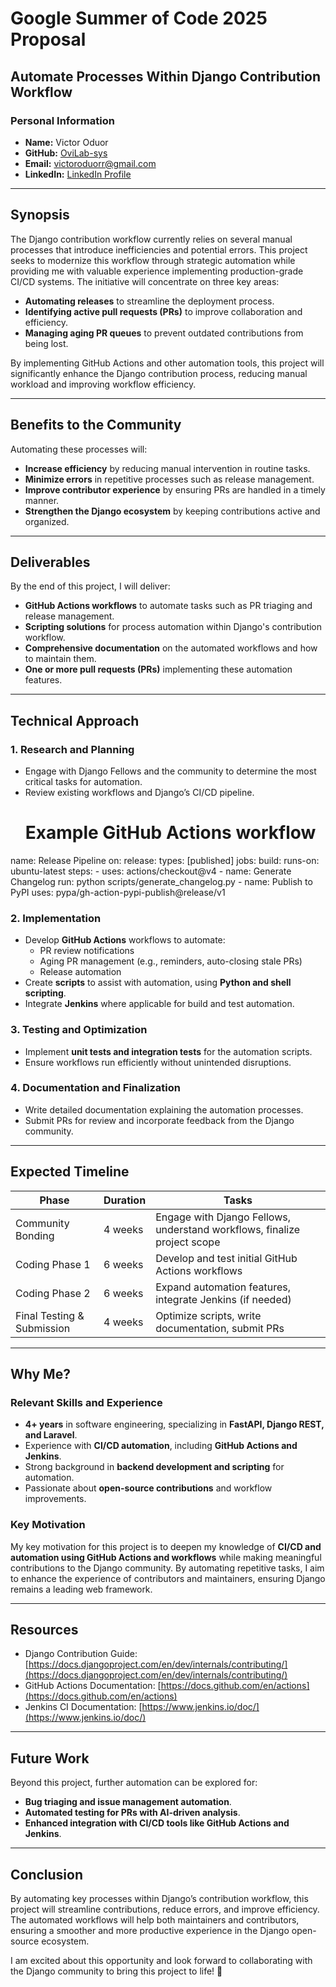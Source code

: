 # **Google Summer of Code 2025 Proposal**

## **Automate Processes Within Django Contribution Workflow**

### **Personal Information**
- **Name:** Victor Oduor
- **GitHub:** [OviLab-sys](https://github.com/OviLab-sys)
- **Email:** victoroduorr@gmail.com
- **LinkedIn:** [LinkedIn Profile](https://www.linkedin.com/in/victor-oduor/)

---

## **Synopsis**
The Django contribution workflow currently relies on several manual processes that introduce inefficiencies and potential errors. This project seeks to modernize this workflow through strategic automation while providing me with valuable experience implementing production-grade CI/CD systems. The initiative will concentrate on three key areas:

- **Automating releases** to streamline the deployment process.
- **Identifying active pull requests (PRs)** to improve collaboration and efficiency.
- **Managing aging PR queues** to prevent outdated contributions from being lost.

By implementing GitHub Actions and other automation tools, this project will significantly enhance the Django contribution process, reducing manual workload and improving workflow efficiency.

---

## **Benefits to the Community**
Automating these processes will:
- **Increase efficiency** by reducing manual intervention in routine tasks.
- **Minimize errors** in repetitive processes such as release management.
- **Improve contributor experience** by ensuring PRs are handled in a timely manner.
- **Strengthen the Django ecosystem** by keeping contributions active and organized.

---

## **Deliverables**
By the end of this project, I will deliver:
- **GitHub Actions workflows** to automate tasks such as PR triaging and release management.
- **Scripting solutions** for process automation within Django's contribution workflow.
- **Comprehensive documentation** on the automated workflows and how to maintain them.
- **One or more pull requests (PRs)** implementing these automation features.

---

## **Technical Approach**
### **1. Research and Planning**
- Engage with Django Fellows and the community to determine the most critical tasks for automation.
- Review existing workflows and Django’s CI/CD pipeline.
  # Example GitHub Actions workflow
name: Release Pipeline
on:
  release:
    types: [published]
jobs:
  build:
    runs-on: ubuntu-latest
    steps:
      - uses: actions/checkout@v4
      - name: Generate Changelog
        run: python scripts/generate_changelog.py
      - name: Publish to PyPI
        uses: pypa/gh-action-pypi-publish@release/v1

### **2. Implementation**
- Develop **GitHub Actions** workflows to automate:
  - PR review notifications
  - Aging PR management (e.g., reminders, auto-closing stale PRs)
  - Release automation
- Create **scripts** to assist with automation, using **Python and shell scripting**.
- Integrate **Jenkins** where applicable for build and test automation.

### **3. Testing and Optimization**
- Implement **unit tests and integration tests** for the automation scripts.
- Ensure workflows run efficiently without unintended disruptions.

### **4. Documentation and Finalization**
- Write detailed documentation explaining the automation processes.
- Submit PRs for review and incorporate feedback from the Django community.

---

## **Expected Timeline**
| **Phase** | **Duration** | **Tasks** |
|-----------|------------|------------|
| Community Bonding | 4 weeks | Engage with Django Fellows, understand workflows, finalize project scope |
| Coding Phase 1 | 6 weeks | Develop and test initial GitHub Actions workflows |
| Coding Phase 2 | 6 weeks | Expand automation features, integrate Jenkins (if needed) |
| Final Testing & Submission | 4 weeks | Optimize scripts, write documentation, submit PRs |

---

## **Why Me?**
### **Relevant Skills and Experience**
- **4+ years** in software engineering, specializing in **FastAPI, Django REST, and Laravel**.
- Experience with **CI/CD automation**, including **GitHub Actions and Jenkins**.
- Strong background in **backend development and scripting** for automation.
- Passionate about **open-source contributions** and workflow improvements.

### **Key Motivation**
My key motivation for this project is to deepen my knowledge of **CI/CD and automation using GitHub Actions and workflows** while making meaningful contributions to the Django community. By automating repetitive tasks, I aim to enhance the experience of contributors and maintainers, ensuring Django remains a leading web framework.

---

## **Resources**
- Django Contribution Guide: [https://docs.djangoproject.com/en/dev/internals/contributing/](https://docs.djangoproject.com/en/dev/internals/contributing/)
- GitHub Actions Documentation: [https://docs.github.com/en/actions](https://docs.github.com/en/actions)
- Jenkins CI Documentation: [https://www.jenkins.io/doc/](https://www.jenkins.io/doc/)

---

## **Future Work**
Beyond this project, further automation can be explored for:
- **Bug triaging and issue management automation**.
- **Automated testing for PRs with AI-driven analysis**.
- **Enhanced integration with CI/CD tools like GitHub Actions and Jenkins**.

---

## **Conclusion**
By automating key processes within Django’s contribution workflow, this project will streamline contributions, reduce errors, and improve efficiency. The automated workflows will help both maintainers and contributors, ensuring a smoother and more productive experience in the Django open-source ecosystem.

I am excited about this opportunity and look forward to collaborating with the Django community to bring this project to life! 🚀

